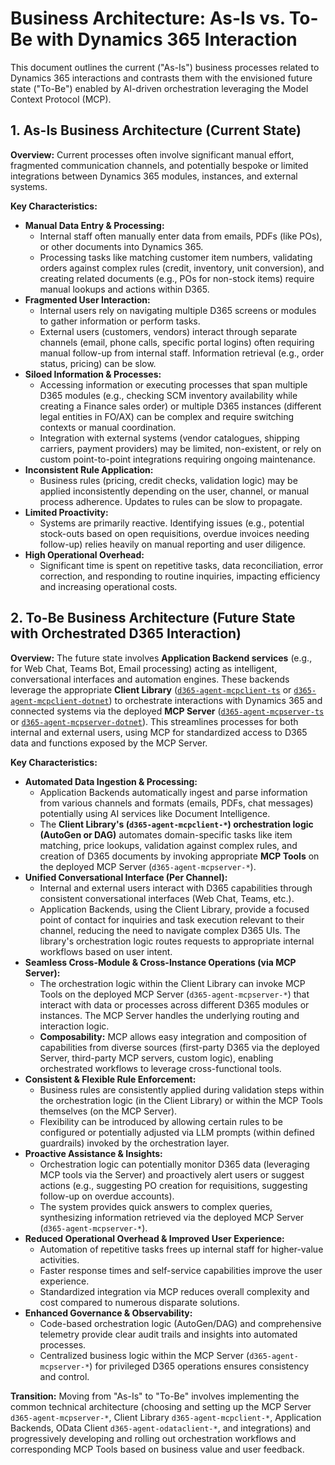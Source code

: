 # Business Architecture: As-Is vs. To-Be with Dynamics 365 Interaction

This document outlines the current ("As-Is") business processes related to Dynamics 365 interactions and contrasts them with the envisioned future state ("To-Be") enabled by AI-driven orchestration leveraging the Model Context Protocol (MCP).

## 1. As-Is Business Architecture (Current State)

**Overview:** Current processes often involve significant manual effort, fragmented communication channels, and potentially bespoke or limited integrations between Dynamics 365 modules, instances, and external systems.

**Key Characteristics:**

*   **Manual Data Entry & Processing:**
    *   Internal staff often manually enter data from emails, PDFs (like POs), or other documents into Dynamics 365.
    *   Processing tasks like matching customer item numbers, validating orders against complex rules (credit, inventory, unit conversion), and creating related documents (e.g., POs for non-stock items) require manual lookups and actions within D365.
*   **Fragmented User Interaction:**
    *   Internal users rely on navigating multiple D365 screens or modules to gather information or perform tasks.
    *   External users (customers, vendors) interact through separate channels (email, phone calls, specific portal logins) often requiring manual follow-up from internal staff. Information retrieval (e.g., order status, pricing) can be slow.
*   **Siloed Information & Processes:**
    *   Accessing information or executing processes that span multiple D365 modules (e.g., checking SCM inventory availability while creating a Finance sales order) or multiple D365 instances (different legal entities in FO/AX) can be complex and require switching contexts or manual coordination.
    *   Integration with external systems (vendor catalogues, shipping carriers, payment providers) may be limited, non-existent, or rely on custom point-to-point integrations requiring ongoing maintenance.
*   **Inconsistent Rule Application:**
    *   Business rules (pricing, credit checks, validation logic) may be applied inconsistently depending on the user, channel, or manual process adherence. Updates to rules can be slow to propagate.
*   **Limited Proactivity:**
    *   Systems are primarily reactive. Identifying issues (e.g., potential stock-outs based on open requisitions, overdue invoices needing follow-up) relies heavily on manual reporting and user diligence.
*   **High Operational Overhead:**
    *   Significant time is spent on repetitive tasks, data reconciliation, error correction, and responding to routine inquiries, impacting efficiency and increasing operational costs.

## 2. To-Be Business Architecture (Future State with Orchestrated D365 Interaction)

**Overview:** The future state involves **Application Backend services** (e.g., for Web Chat, Teams Bot, Email processing) acting as intelligent, conversational interfaces and automation engines. These backends leverage the appropriate **Client Library** ([`d365-agent-mcpclient-ts`](https://github.com/ntrtd/d365-agent-mcpclient-ts) or [`d365-agent-mcpclient-dotnet`](https://github.com/ntrtd/d365-agent-mcpclient-dotnet)) to orchestrate interactions with Dynamics 365 and connected systems via the deployed **MCP Server** ([`d365-agent-mcpserver-ts`](https://github.com/ntrtd/d365-agent-mcpserver-ts) or [`d365-agent-mcpserver-dotnet`](https://github.com/ntrtd/d365-agent-mcpserver-dotnet)). This streamlines processes for both internal and external users, using MCP for standardized access to D365 data and functions exposed by the MCP Server.

**Key Characteristics:**

*   **Automated Data Ingestion & Processing:**
    *   Application Backends automatically ingest and parse information from various channels and formats (emails, PDFs, chat messages) potentially using AI services like Document Intelligence.
    *   The **Client Library's (`d365-agent-mcpclient-*`) orchestration logic (AutoGen or DAG)** automates domain-specific tasks like item matching, price lookups, validation against complex rules, and creation of D365 documents by invoking appropriate **MCP Tools** on the deployed MCP Server (`d365-agent-mcpserver-*`).
*   **Unified Conversational Interface (Per Channel):**
    *   Internal and external users interact with D365 capabilities through consistent conversational interfaces (Web Chat, Teams, etc.).
    *   Application Backends, using the Client Library, provide a focused point of contact for inquiries and task execution relevant to their channel, reducing the need to navigate complex D365 UIs. The library's orchestration logic routes requests to appropriate internal workflows based on user intent.
*   **Seamless Cross-Module & Cross-Instance Operations (via MCP Server):**
    *   The orchestration logic within the Client Library can invoke MCP Tools on the deployed MCP Server (`d365-agent-mcpserver-*`) that interact with data or processes across different D365 modules or instances. The MCP Server handles the underlying routing and interaction logic.
    *   **Composability:** MCP allows easy integration and composition of capabilities from diverse sources (first-party D365 via the deployed Server, third-party MCP servers, custom logic), enabling orchestrated workflows to leverage cross-functional tools.
*   **Consistent & Flexible Rule Enforcement:**
    *   Business rules are consistently applied during validation steps within the orchestration logic (in the Client Library) or within the MCP Tools themselves (on the MCP Server).
    *   Flexibility can be introduced by allowing certain rules to be configured or potentially adjusted via LLM prompts (within defined guardrails) invoked by the orchestration layer.
*   **Proactive Assistance & Insights:**
    *   Orchestration logic can potentially monitor D365 data (leveraging MCP tools via the Server) and proactively alert users or suggest actions (e.g., suggesting PO creation for requisitions, suggesting follow-up on overdue accounts).
    *   The system provides quick answers to complex queries, synthesizing information retrieved via the deployed MCP Server (`d365-agent-mcpserver-*`).
*   **Reduced Operational Overhead & Improved User Experience:**
    *   Automation of repetitive tasks frees up internal staff for higher-value activities.
    *   Faster response times and self-service capabilities improve the user experience.
    *   Standardized integration via MCP reduces overall complexity and cost compared to numerous disparate solutions.
*   **Enhanced Governance & Observability:**
    *   Code-based orchestration logic (AutoGen/DAG) and comprehensive telemetry provide clear audit trails and insights into automated processes.
    *   Centralized business logic within the MCP Server (`d365-agent-mcpserver-*`) for privileged D365 operations ensures consistency and control.

**Transition:** Moving from "As-Is" to "To-Be" involves implementing the common technical architecture (choosing and setting up the MCP Server `d365-agent-mcpserver-*`, Client Library `d365-agent-mcpclient-*`, Application Backends, OData Client `d365-agent-odataclient-*`, and integrations) and progressively developing and rolling out orchestration workflows and corresponding MCP Tools based on business value and user feedback.
